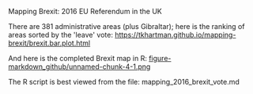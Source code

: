 <p>Mapping Brexit: 2016 EU Referendum in the UK</p>
<p>There are 381 administrative areas (plus Gibraltar); here is 
the ranking of areas sorted by the 'leave' vote: 
<a href="https://tkhartman.github.io/mapping-brexit/brexit.bar.plot.html">
https://tkhartman.github.io/mapping-brexit/brexit.bar.plot.html</a></p>
<p>And here is the completed Brexit map in R: 
<a href="figure-markdown_github/unnamed-chunk-4-1.png">figure-markdown_github/unnamed-chunk-4-1.png</a></p>
<p>The R script is best viewed from the file: mapping_2016_brexit_vote.md</p>

